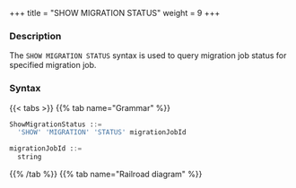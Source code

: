 +++
title = "SHOW MIGRATION STATUS"
weight = 9
+++

### Description

The `SHOW MIGRATION STATUS` syntax is used to query migration job status for specified migration job.

### Syntax

{{< tabs >}}
{{% tab name="Grammar" %}}
```sql
ShowMigrationStatus ::=
  'SHOW' 'MIGRATION' 'STATUS' migrationJobId 

migrationJobId ::=
  string
```
{{% /tab %}}
{{% tab name="Railroad diagram" %}}
<iframe frameborder="0" name="diagram" id="diagram" width="100%" height="100%"></iframe>
{{% /tab %}}
{{< /tabs >}}

### Supplement

- `migrationJobId` needs to be obtained through `SHOW MIGRATION LIST` syntax query

### Return Value Description

| column                         | Description                          |
|--------------------------------|--------------------------------------|
| item                           | migration job sharding serial number |
| data source                    | migration source                     |
| status                         | migration job status                 |
| processed_records_count        | number of processed rows             |
| inventory_finished_percentage  | finished percentage of migration job |
| incremental_idle_seconds       | incremental idle time                |
| error_message                  | error message                        |

### Example

- Query migration job status

```sql
SHOW MIGRATION STATUS 'j010180026753ef0e25d3932d94d1673ba551';
```

```sql
mysql> SHOW MIGRATION STATUS 'j010180026753ef0e25d3932d94d1673ba551';
+------+-------------+--------------------------+--------+-------------------------+-------------------------------+--------------------------+---------------+
| item | data_source | status                   | active | processed_records_count | inventory_finished_percentage | incremental_idle_seconds | error_message |
+------+-------------+--------------------------+--------+-------------------------+-------------------------------+--------------------------+---------------+
| 0    | ds_1        | EXECUTE_INCREMENTAL_TASK | true   | 6                       | 100                           | 25                       |               |
+------+-------------+--------------------------+--------+-------------------------+-------------------------------+--------------------------+---------------+
1 row in set (0.01 sec)
```

### Reserved word

`SHOW`, `MIGRATION`, `STATUS`

### Related links

- [Reserved word](/en/user-manual/shardingsphere-proxy/distsql/syntax/reserved-word/)
